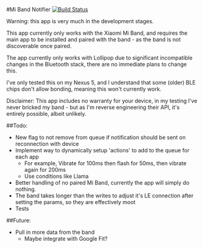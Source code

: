 #Mi Band Notifier [![Build Status](https://travis-ci.org/FernandoWahl/miband-notifier.svg?branch=master)](https://travis-ci.org/FernandoWahl/miband-notifier)

Warning: this app is very much in the development stages.

This app currently only works with the Xiaomi Mi Band, and requires the main app to be installed and paired with the band - as the band is not discoverable once paired.

The app currently only works with Lollipop due to significant incompatible changes in the Bluetooth stack, there are no immediate plans to change this.

I've only tested this on my Nexus 5, and I understand that some (older) BLE chips don't allow bonding, meaning this won't currently work.

Disclaimer: This app includes no warranty for your device, in my testing I've never bricked my band - but as I'm reverse engineering their API, it's entirely possible, albeit unlikely.



##Todo:

- New flag to not remove from queue if notification should be sent on reconnection with device
- Implement way to dynamically setup 'actions' to add to the queue for each app
    - For example, Vibrate for 100ms then flash for 50ms, then vibrate again for 200ms
    - Use conditions like Llama
- Better handling of no paired Mi Band, currently the app will simply do nothing.
- The band takes longer than the writes to adjust it's LE connection after setting the params, so they are effectively moot
- Tests

##Future:
- Pull in more data from the band
    - Maybe integrate with Google Fit?
